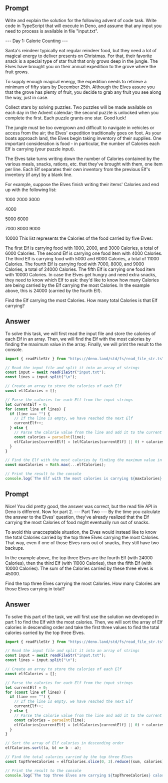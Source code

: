 ## Prompt
Write and explain the solution for the following advent of code task. Write code in TypeScript that will execute in Deno, and assume that any input you need to process is available in file "input.txt".

--- Day 1: Calorie Counting ---

Santa's reindeer typically eat regular reindeer food, but they need a lot of magical energy to deliver presents on Christmas. For that, their favorite snack is a special type of star fruit that only grows deep in the jungle. The Elves have brought you on their annual expedition to the grove where the fruit grows.

To supply enough magical energy, the expedition needs to retrieve a minimum of fifty stars by December 25th. Although the Elves assure you that the grove has plenty of fruit, you decide to grab any fruit you see along the way, just in case.

Collect stars by solving puzzles. Two puzzles will be made available on each day in the Advent calendar; the second puzzle is unlocked when you complete the first. Each puzzle grants one star. Good luck!

The jungle must be too overgrown and difficult to navigate in vehicles or access from the air; the Elves' expedition traditionally goes on foot. As your boats approach land, the Elves begin taking inventory of their supplies. One important consideration is food - in particular, the number of Calories each Elf is carrying (your puzzle input).

The Elves take turns writing down the number of Calories contained by the various meals, snacks, rations, etc. that they've brought with them, one item per line. Each Elf separates their own inventory from the previous Elf's inventory (if any) by a blank line.

For example, suppose the Elves finish writing their items' Calories and end up with the following list:

1000 2000 3000

4000

5000 6000

7000 8000 9000

10000 This list represents the Calories of the food carried by five Elves:

The first Elf is carrying food with 1000, 2000, and 3000 Calories, a total of 6000 Calories. The second Elf is carrying one food item with 4000 Calories. The third Elf is carrying food with 5000 and 6000 Calories, a total of 11000 Calories. The fourth Elf is carrying food with 7000, 8000, and 9000 Calories, a total of 24000 Calories. The fifth Elf is carrying one food item with 10000 Calories. In case the Elves get hungry and need extra snacks, they need to know which Elf to ask: they'd like to know how many Calories are being carried by the Elf carrying the most Calories. In the example above, this is 24000 (carried by the fourth Elf).

Find the Elf carrying the most Calories. How many total Calories is that Elf carrying?

## Answer
To solve this task, we will first read the input file and store the calories of each Elf in an array. Then, we will find the Elf with the most calories by finding the maximum value in the array. Finally, we will print the result to the console.

```typescript
import { readFileStr } from "https://deno.land/std/fs/read_file_str.ts";

// Read the input file and split it into an array of strings
const input = await readFileStr("input.txt");
const lines = input.split("\n");

// Create an array to store the calories of each Elf
const elfCalories = [];

// Parse the calories for each Elf from the input strings
let currentElf = 0;
for (const line of lines) {
  if (line === "") {
    // If the line is empty, we have reached the next Elf
    currentElf++;
  } else {
    // Parse the calorie value from the line and add it to the current Elf's calories
    const calories = parseInt(line);
    elfCalories[currentElf] = (elfCalories[currentElf] || 0) + calories;
  }
}

// Find the Elf with the most calories by finding the maximum value in the array
const maxCalories = Math.max(...elfCalories);

// Print the result to the console
console.log(`The Elf with the most calories is carrying ${maxCalories} calories.`);
```

## Prompt 
Nice! You did pretty good, the answer was correct, but the read file API in Deno is different. Now for part 2. 
--- Part Two ---
By the time you calculate the answer to the Elves' question, they've already realized that the Elf carrying the most Calories of food might eventually run out of snacks.

To avoid this unacceptable situation, the Elves would instead like to know the total Calories carried by the top three Elves carrying the most Calories. That way, even if one of those Elves runs out of snacks, they still have two backups.

In the example above, the top three Elves are the fourth Elf (with 24000 Calories), then the third Elf (with 11000 Calories), then the fifth Elf (with 10000 Calories). The sum of the Calories carried by these three elves is 45000.

Find the top three Elves carrying the most Calories. How many Calories are those Elves carrying in total?

## Answer 
To solve this part of the task, we will first use the solution we developed in part 1 to find the Elf with the most calories. Then, we will sort the array of Elf calories in descending order and take the first three values to find the total calories carried by the top three Elves.
```typescript
import { readFileStr } from "https://deno.land/std/fs/read_file_str.ts";

// Read the input file and split it into an array of strings
const input = await readFileStr("input.txt");
const lines = input.split("\n");

// Create an array to store the calories of each Elf
const elfCalories = [];

// Parse the calories for each Elf from the input strings
let currentElf = 0;
for (const line of lines) {
  if (line === "") {
    // If the line is empty, we have reached the next Elf
    currentElf++;
  } else {
    // Parse the calorie value from the line and add it to the current Elf's calories
    const calories = parseInt(line);
    elfCalories[currentElf] = (elfCalories[currentElf] || 0) + calories;
  }
}

// Sort the array of Elf calories in descending order
elfCalories.sort((a, b) => b - a);

// Find the total calories carried by the top three Elves
const topThreeCalories = elfCalories.slice(0, 3).reduce((sum, calories) => sum + calories, 0);

// Print the result to the console
console.log(`The top three Elves are carrying ${topThreeCalories} calories in total.`);

```
